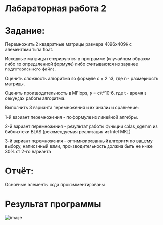 # Лабараторная работа 2
# Задание:
Перемножить 2 квадратные матрицы размера 4096x4096 с элементами типа float.

Исходные матрицы генерируются в программе (случайным образом либо по определенной формуле) либо считываются из заранее подготовленного файла.

Оценить сложность алгоритма по формуле c = 2 n3, где n - размерность матрицы.

Оценить производительность в MFlops, p = c/t*10-6, где t - время в секундах работы алгоритма.

Выполнить 3 варианта перемножения и их анализ и сравнение:

1-й вариант перемножения - по формуле из линейной алгебры.

2-й вариант перемножения - результат работы функции cblas_sgemm из библиотеки BLAS (рекомендуемая реализация из Intel MKL)

3-й вариант перемножения - оптимизированный алгоритм по вашему выбору, написанный вами, производительность должна быть не ниже 30% от 2-го варианта

# Отчёт:

Основные элементы кода прокомментированы

# Результат программы

![image](https://github.com/VenatRen/Data-structures-laboratory-2/assets/44971036/0b529e41-03e3-4e90-94a3-d2edfb612e23)

